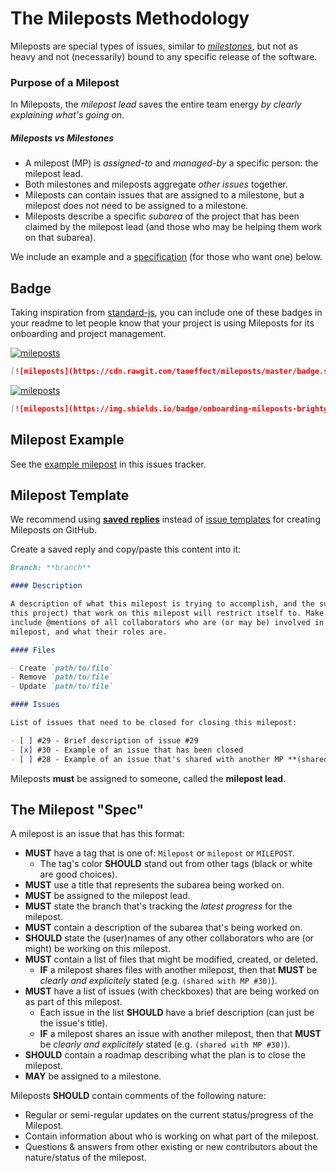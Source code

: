 # The Mileposts Methodology

Mileposts are special types of issues, similar to _[milestones](https://guides.github.com/features/issues/#filtering)_, but not as heavy and not (necessarily) bound to any specific release of the software.

### Purpose of a Milepost

In Mileposts, the _milepost lead_ saves the entire team energy _by clearly explaining what's going on_.

##### _Mileposts_ vs _Milestones_

- A milepost (MP) is _assigned-to_ and _managed-by_ a specific person: the milepost lead.
- Both milestones and mileposts aggregate _other issues_ together.
- Mileposts can contain issues that are assigned to a milestone, but a milepost does not need to be assigned to a milestone.
- Mileposts describe a specific _subarea_ of the project that has been claimed by the milepost lead (and those who may be helping them work on that subarea).

We include an example and a [specification](#the-milepost-spec) (for those who want one) below.

## Badge

Taking inspiration from [standard-js](https://github.com/feross/standard), you can include one of these badges in your readme to
let people know that your project is using Mileposts for its onboarding and project management.

[![mileposts](https://cdn.rawgit.com/taoeffect/mileposts/master/badge.svg)](https://github.com/taoeffect/mileposts)

```markdown
[![mileposts](https://cdn.rawgit.com/taoeffect/mileposts/master/badge.svg)](https://github.com/taoeffect/mileposts)
```

[![mileposts](https://img.shields.io/badge/onboarding-mileposts-brightgreen.svg)](https://github.com/taoeffect/mileposts)

```markdown
[![mileposts](https://img.shields.io/badge/onboarding-mileposts-brightgreen.svg)](https://github.com/taoeffect/mileposts)
```

## Milepost Example

See the [example milepost](https://github.com/taoeffect/mileposts/issues/1) in this issues tracker.

## Milepost Template

We recommend using **[saved replies](https://help.github.com/articles/creating-a-saved-reply/)** instead of [issue templates](https://github.com/blog/2111-issue-and-pull-request-templates) for creating Mileposts on GitHub.

Create a saved reply and copy/paste this content into it:

```markdown
Branch: **branch**

#### Description

A description of what this milepost is trying to accomplish, and the subarea (of
this project) that work on this milepost will restrict itself to. Make sure to
include @mentions of all collaborators who are (or may be) involved in this
milepost, and what their roles are.

#### Files

- Create `path/to/file`
- Remove `path/to/file`
- Update `path/to/file`

#### Issues

List of issues that need to be closed for closing this milepost:

- [ ] #29 - Brief description of issue #29
- [x] #30 - Example of an issue that has been closed
- [ ] #28 - Example of an issue that's shared with another MP **(shared with MP #50)**
```

Mileposts **must** be assigned to someone, called the **milepost lead**.

## The Milepost "Spec"

A milepost is an issue that has this format:

- **MUST** have a tag that is one of: `Milepost` or `milepost` or `MILEPOST`.
  - The tag's color **SHOULD** stand out from other tags (black or white are good choices).
- **MUST** use a title that represents the subarea being worked on.
- **MUST** be assigned to the milepost lead.
- **MUST** state the branch that's tracking the _latest progress_ for the milepost.
- **MUST** contain a description of the subarea that's being worked on.
- **SHOULD** state the (user)names of any other collaborators who are (or might) be working on this milepost.
- **MUST** contain a list of files that might be modified, created, or deleted.
  - **IF** a milepost shares files with another milepost, then that **MUST** be _clearly and explicitely_ stated (e.g. `(shared with MP #30)`).
- **MUST** have a list of issues (with checkboxes) that are being worked on as part of this milepost.
  - Each issue in the list **SHOULD** have a brief description (can just be the issue's title).
  - **IF** a milepost shares an issue with another milepost, then that **MUST** be _clearly and explicitely_ stated (e.g. `(shared with MP #30)`).
- **SHOULD** contain a roadmap describing what the plan is to close the milepost.
- **MAY** be assigned to a milestone.

Mileposts **SHOULD** contain comments of the following nature:

- Regular or semi-regular updates on the current status/progress of the Milepost.
- Contain information about who is working on what part of the milepost.
- Questions & answers from other existing or new contributors about the nature/status of the milepost.
